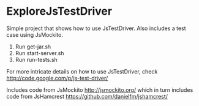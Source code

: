 ExploreJsTestDriver
===================

Simple project that shows how to use JsTestDriver.
Also includes a test case using JsMockito.

1. Run get-jar.sh
2. Run start-server.sh
3. Run run-tests.sh

For more intricate details on how to use JsTestDriver, check http://code.google.com/p/js-test-driver/

Includes code from JsMockito http://jsmockito.org/
which in turn includes code from JsHamcrest https://github.com/danielfm/jshamcrest/



